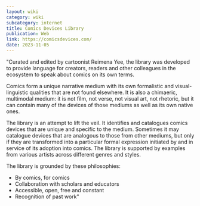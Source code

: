 ```yaml
---
layout: wiki
category: wiki
subcategory: internet
title: Comics Devices Library
publication: Web
link: https://comicsdevices.com/
date: 2023-11-05
---
```


"Curated and edited by cartoonist Reimena Yee, the library was developed to provide language for creators, readers and other colleagues in the ecosystem to speak about comics on its own terms.

Comics form a unique narrative medium with its own formalistic and visual-linguistic qualities that are not found elsewhere. It is also a chimaeric, multimodal medium: it is not film, not verse, not visual art, not rhetoric, but it can contain many of the devices of those mediums as well as its own native ones.

The library is an attempt to lift the veil. It identifies and catalogues comics devices that are unique and specific to the medium. Sometimes it may catalogue devices that are analogous to those from other mediums, but only if they are transformed into a particular formal expression initiated by and in service of its adoption into comics. The library is supported by examples from various artists across different genres and styles.

The library is grounded by these philosophies:

* By comics, for comics
* Collaboration with scholars and educators
* Accessible, open, free and constant
* Recognition of past work"
